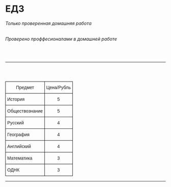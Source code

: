 # ЕДЗ
###### Только проверенная домашняя работа
###### Проверено проффесионалами в домашней работе

<style type="text/css">
.tg  {border-collapse:collapse;border-spacing:0;}
.tg td{border-color:black;border-style:solid;border-width:1px;font-family:Arial, sans-serif;font-size:14px;
  overflow:hidden;padding:10px 5px;word-break:normal;}
.tg th{border-color:black;border-style:solid;border-width:1px;font-family:Arial, sans-serif;font-size:14px;
  font-weight:normal;overflow:hidden;padding:10px 5px;word-break:normal;}
.tg .tg-baqh{text-align:center;vertical-align:top}
.tg .tg-0lax{text-align:left;vertical-align:top}
 #typing-text {
     color: #246904;
     border: solid 1px transparent;
     font-weight: bold;
     text-align: left;
     font-family: Arial, Helvetica, sans-serif;
     overflow: auto;
     background-color: transparent;
     font-size: 15px;
     padding: 5px;
     height: 30px;
     width: 300px;
     outline: none;
     resize: none;
     box-sizing: border-box;
}

</style>
<br>

___

<textarea id="typing-text" readonly></textarea>
<br>

<table class="tg">
<thead>
  <tr>
    <th class="tg-baqh">Предмет</th>
    <th class="tg-baqh">Цена/Рубль</th>
  </tr>
</thead>
<tbody>
  <tr>
    <td class="tg-0lax">История</td>
    <td class="tg-baqh">5</td>
  </tr>
  <tr>
    <td class="tg-0lax">Обществознание</td>
    <td class="tg-baqh">5</td>
  </tr>
  <tr>
    <td class="tg-0lax">Русский</td>
    <td class="tg-baqh">4</td>
  </tr>
  <tr>
    <td class="tg-0lax">География</td>
    <td class="tg-baqh">4</td>
  </tr>
  <tr>
    <td class="tg-0lax">Английский</td>
    <td class="tg-baqh">4</td>
  </tr>
  <tr>
    <td class="tg-0lax">Математика</td>
    <td class="tg-baqh">3</td>
  </tr>
  <tr>
    <td class="tg-0lax">ОДНК</td>
    <td class="tg-baqh">3</td>
  </tr>
</tbody>
</table>
<script>
(function () {
   var CharacterPos = 0;
   var MsgBuffer = "";
   var TypeDelay = 100; 
   var NxtMsgDelay = 1000;
   var MsgIndex = 0;
   var delay;
   var MsgArray = ["Мы работаем для:","202 кабинета!","Наша команда состоит из:","Григория","И","Руслана"];

   function StartTyping() {
      var id = document.getElementById("typing-text");
      if (CharacterPos != MsgArray[MsgIndex].length) {
         MsgBuffer  = MsgBuffer + MsgArray[MsgIndex].charAt(CharacterPos);
         id.value = MsgBuffer+"_";
         delay = TypeDelay;
         id.scrollTop = id.scrollHeight; 
      } else {
         delay = NxtMsgDelay;
         MsgBuffer   = "";
         CharacterPos = -1;
         if (MsgIndex!=MsgArray.length-1){
           MsgIndex++;
         }else {
           MsgIndex = 0;
         }
       }
       CharacterPos++;
       setTimeout(StartTyping,delay);
   }
StartTyping();
})();
</script>
<script>
  var message="Запрещаю Сохранять что-либо!!!";
  function clickIE4(){
     if (event.button==2){
           alert(message);
           return false;
        }
  }

   function clickNS4(e){
     if (document.layers||document.getElementById&&!document.all){
         if (e.which==2||e.which==3){
           alert(message);
           return false;
          }
      }
    }

   if (document.layers){
       document.captureEvents(Event.MOUSEDOWN);
       document.onmousedown=clickNS4;
   } else if (document.all&&!document.getElementById){
       document.onmousedown=clickIE4;
   }

   document.oncontextmenu=new Function("alert(message);return false")
 </script> 

___

<div class="copyright" align="center">
  <script>
    document.write('&copy;' );
    document.write(' 2021 - ');
    document.write(new Date().getFullYear());
    document.write(' edz - All Rights Reserved.');
    document.write('<br/>Last Updated : ');
    document.write(document.lastModified);
  </script>
</div>
